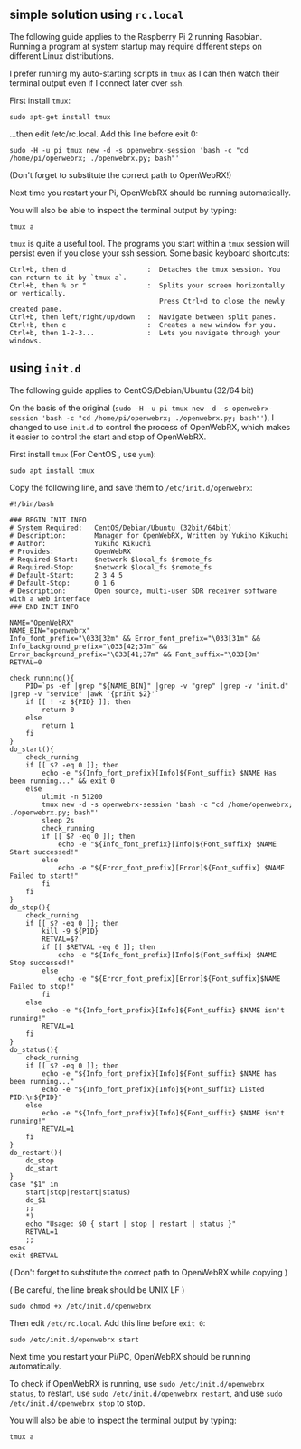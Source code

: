 ## simple solution using `rc.local`

The following guide applies to the Raspberry Pi 2 running Raspbian. Running a program at system startup may require different steps on different Linux distributions.

I prefer running my auto-starting scripts in `tmux` as I can then watch their terminal output even if I connect later over `ssh`.

First install `tmux`:

    sudo apt-get install tmux

...then edit /etc/rc.local. Add this line before exit 0:

    sudo -H -u pi tmux new -d -s openwebrx-session 'bash -c "cd /home/pi/openwebrx; ./openwebrx.py; bash"'

(Don't forget to substitute the correct path to OpenWebRX!)

Next time you restart your Pi, OpenWebRX should be running automatically.

You will also be able to inspect the terminal output by typing:

    tmux a

`tmux` is quite a useful tool. The programs you start within a `tmux` session will persist even if you close your ssh session. Some basic keyboard shortcuts:

```
Ctrl+b, then d                    :  Detaches the tmux session. You can return to it by `tmux a`.
Ctrl+b, then % or "               :  Splits your screen horizontally or vertically.
                                     Press Ctrl+d to close the newly created pane.
Ctrl+b, then left/right/up/down   :  Navigate between split panes. 
Ctrl+b, then c                    :  Creates a new window for you.
Ctrl+b, then 1-2-3...             :  Lets you navigate through your windows.
```

## using `init.d`

The following guide applies to CentOS/Debian/Ubuntu (32/64 bit)

On the basis of the original (`sudo -H -u pi tmux new -d -s openwebrx-session 'bash -c "cd /home/pi/openwebrx; ./openwebrx.py; bash"'`), I changed to use `init.d` to control the process of OpenWebRX, which makes it easier to control the start and stop of OpenWebRX.


First install `tmux` (For CentOS , use `yum`):
```
sudo apt install tmux
```

Copy the following line, and save them to `/etc/init.d/openwebrx`:

```
#!/bin/bash

### BEGIN INIT INFO
# System Required:   CentOS/Debian/Ubuntu (32bit/64bit)
# Description:       Manager for OpenWebRX, Written by Yukiho Kikuchi
# Author:            Yukiho Kikuchi
# Provides:          OpenWebRX
# Required-Start:    $network $local_fs $remote_fs
# Required-Stop:     $network $local_fs $remote_fs
# Default-Start:     2 3 4 5
# Default-Stop:      0 1 6
# Description:       Open source, multi-user SDR receiver software with a web interface
### END INIT INFO

NAME="OpenWebRX"
NAME_BIN="openwebrx"
Info_font_prefix="\033[32m" && Error_font_prefix="\033[31m" && Info_background_prefix="\033[42;37m" && Error_background_prefix="\033[41;37m" && Font_suffix="\033[0m"
RETVAL=0

check_running(){
	PID=`ps -ef |grep "${NAME_BIN}" |grep -v "grep" |grep -v "init.d" |grep -v "service" |awk '{print $2}'`
	if [[ ! -z ${PID} ]]; then
		return 0
	else
		return 1
	fi
}
do_start(){
	check_running
	if [[ $? -eq 0 ]]; then
		echo -e "${Info_font_prefix}[Info]${Font_suffix} $NAME Has been running..." && exit 0
	else
		ulimit -n 51200
		tmux new -d -s openwebrx-session 'bash -c "cd /home/openwebrx; ./openwebrx.py; bash"'
		sleep 2s
		check_running
		if [[ $? -eq 0 ]]; then
			echo -e "${Info_font_prefix}[Info]${Font_suffix} $NAME Start successed!"
		else
			echo -e "${Error_font_prefix}[Error]${Font_suffix} $NAME Failed to start!"
		fi
	fi
}
do_stop(){
	check_running
	if [[ $? -eq 0 ]]; then
		kill -9 ${PID}
		RETVAL=$?
		if [[ $RETVAL -eq 0 ]]; then
			echo -e "${Info_font_prefix}[Info]${Font_suffix} $NAME Stop successed!"
		else
			echo -e "${Error_font_prefix}[Error]${Font_suffix}$NAME Failed to stop!"
		fi
	else
		echo -e "${Info_font_prefix}[Info]${Font_suffix} $NAME isn't running!"
		RETVAL=1
	fi
}
do_status(){
	check_running
	if [[ $? -eq 0 ]]; then
		echo -e "${Info_font_prefix}[Info]${Font_suffix} $NAME has been running..."
		echo -e "${Info_font_prefix}[Info]${Font_suffix} Listed PID:\n${PID}"
	else
		echo -e "${Info_font_prefix}[Info]${Font_suffix} $NAME isn't running!"
		RETVAL=1
	fi
}
do_restart(){
	do_stop
	do_start
}
case "$1" in
	start|stop|restart|status)
	do_$1
	;;
	*)
	echo "Usage: $0 { start | stop | restart | status }"
	RETVAL=1
	;;
esac
exit $RETVAL
```

( Don't forget to substitute the correct path to OpenWebRX while copying )

( Be careful, the line break should be UNIX LF )

```
sudo chmod +x /etc/init.d/openwebrx
```

Then edit `/etc/rc.local`. Add this line before `exit 0`:

```
sudo /etc/init.d/openwebrx start
```

Next time you restart your Pi/PC, OpenWebRX should be running automatically.

To check if OpenWebRX is running, use `sudo /etc/init.d/openwebrx status`, to restart, use `sudo /etc/init.d/openwebrx restart`, and use `sudo /etc/init.d/openwebrx stop` to stop.

You will also be able to inspect the terminal output by typing:

    tmux a


